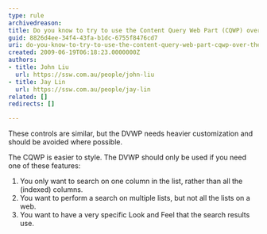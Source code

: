 ```yaml
---
type: rule
archivedreason: 
title: Do you know to try to use the Content Query Web Part (CQWP) over the Data View Web Part (DVWP)?
guid: 8826d4ee-34f4-43fa-b1dc-6755f8476cd7
uri: do-you-know-to-try-to-use-the-content-query-web-part-cqwp-over-the-data-view-web-part-dvwp
created: 2009-06-19T06:18:23.0000000Z
authors:
- title: John Liu
  url: https://ssw.com.au/people/john-liu
- title: Jay Lin
  url: https://ssw.com.au/people/jay-lin
related: []
redirects: []

---
```




  <p>These controls are similar, but the&#160;DVWP&#160;needs heavier customization&#160;and should be avoided where possible. </p>
<p>The CQWP is easier to style. The&#160;DVWP should only be used if you need one of these features&#58;</p>
<ol>
    <li><span>You only want to search on one column in the list, rather than all the (indexed) columns.</span> </li>
    <li><span>You want to perform a search on multiple lists, but not all the lists on a web.</span> </li>
    <li><span><span>You want to have a very specific Look and Feel that the search results use.<br>
    </span></span></li>
</ol>

<br><excerpt class='endintro'></excerpt><br>



